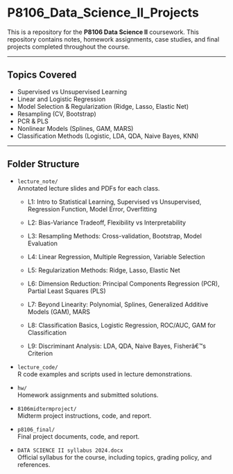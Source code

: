 # P8106_Data_Science_II_Projects

This is a repository for the **P8106 Data Science II** coursework. 
This repository contains notes, homework assignments, case studies, 
and final projects completed throughout the course.

---

## Topics Covered

- Supervised vs Unsupervised Learning
- Linear and Logistic Regression  
- Model Selection & Regularization (Ridge, Lasso, Elastic Net)  
- Resampling (CV, Bootstrap)  
- PCR & PLS  
- Nonlinear Models (Splines, GAM, MARS)  
- Classification Methods (Logistic, LDA, QDA, Naive Bayes, KNN)

---

## Folder Structure

- `lecture_note/`  
  Annotated lecture slides and PDFs for each class.
  - L1: Intro to Statistical Learning, Supervised vs Unsupervised, Regression Function, Model Error, Overfitting
  
  - L2: Bias-Variance Tradeoff, Flexibility vs Interpretability
  
  - L3: Resampling Methods: Cross-validation, Bootstrap, Model Evaluation
  
  - L4: Linear Regression, Multiple Regression, Variable Selection
  
  - L5: Regularization Methods: Ridge, Lasso, Elastic Net
  
  - L6: Dimension Reduction: Principal Components Regression (PCR), Partial Least Squares (PLS)
  
  - L7: Beyond Linearity: Polynomial, Splines, Generalized Additive Models (GAM), MARS
  
  - L8: Classification Basics, Logistic Regression, ROC/AUC, GAM for Classification
  
  - L9: Discriminant Analysis: LDA, QDA, Naive Bayes, Fisherâ€™s Criterion

- `lecture_code/`  
  R code examples and scripts used in lecture demonstrations.

- `hw/`  
  Homework assignments and submitted solutions. 

- `8106midtermproject/`  
  Midterm project instructions, code, and report.

- `p8106_final/`  
  Final project documents, code, and report. 

- `DATA SCIENCE II syllabus 2024.docx`  
  Official syllabus for the course, including topics, grading policy, and references.
